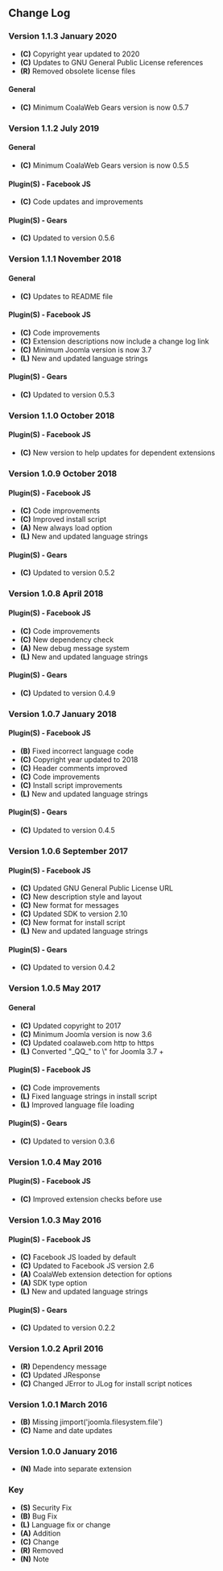 ## Change Log

### Version 1.1.3 January 2020
- **(C)** Copyright year updated to 2020
- **(C)** Updates to GNU General Public License references
- **(R)** Removed obsolete license files

#### General
- **(C)** Minimum CoalaWeb Gears version is now 0.5.7

### Version 1.1.2 July 2019

#### General
- **(C)** Minimum CoalaWeb Gears version is now 0.5.5

#### Plugin(S) - Facebook JS
- **(C)** Code updates and improvements

#### Plugin(S) - Gears
- **(C)** Updated to version 0.5.6

### Version 1.1.1 November 2018

#### General
- **(C)** Updates to README file

#### Plugin(S) - Facebook JS
- **(C)** Code improvements
- **(C)** Extension descriptions now include a change log link
- **(C)** Minimum Joomla version is now 3.7
- **(L)** New and updated language strings

#### Plugin(S) - Gears
- **(C)** Updated to version 0.5.3

### Version 1.1.0 October 2018

#### Plugin(S) - Facebook JS
- **(C)** New version to help updates for dependent extensions

### Version 1.0.9 October 2018

#### Plugin(S) - Facebook JS
- **(C)** Code improvements
- **(C)** Improved install script
- **(A)** New always load option
- **(L)** New and updated language strings

#### Plugin(S) - Gears
- **(C)** Updated to version 0.5.2

### Version 1.0.8 April 2018

#### Plugin(S) - Facebook JS
- **(C)** Code improvements
- **(C)** New dependency check
- **(A)** New debug message system
- **(L)** New and updated language strings

#### Plugin(S) - Gears
- **(C)** Updated to version 0.4.9

### Version 1.0.7 January 2018

#### Plugin(S) - Facebook JS
- **(B)** Fixed incorrect language code
- **(C)** Copyright year updated to 2018
- **(C)** Header comments improved
- **(C)** Code improvements
- **(C)** Install script improvements
- **(L)** New and updated language strings

#### Plugin(S) - Gears
- **(C)** Updated to version 0.4.5

### Version 1.0.6 September 2017

#### Plugin(S) - Facebook JS
- **(C)** Updated GNU General Public License URL
- **(C)** New description style and layout
- **(C)** New format for messages
- **(C)** Updated SDK to version 2.10
- **(C)** New format for install script
- **(L)** New and updated language strings

#### Plugin(S) - Gears
- **(C)** Updated to version 0.4.2

### Version 1.0.5 May 2017

#### General
- **(C)** Updated copyright to 2017
- **(C)** Minimum Joomla version is now 3.6
- **(C)** Updated coalaweb.com http to https
- **(L)** Converted "\_QQ_" to \\" for Joomla 3.7 +

#### Plugin(S) - Facebook JS
- **(C)** Code improvements
- **(L)** Fixed language strings in install script
- **(L)** Improved language file loading

#### Plugin(S) - Gears
- **(C)** Updated to version 0.3.6

### Version 1.0.4 May 2016

#### Plugin(S) - Facebook JS
- **(C)** Improved extension checks before use

### Version 1.0.3 May 2016

#### Plugin(S) - Facebook JS
- **(C)** Facebook JS loaded by default
- **(C)** Updated to Facebook JS version 2.6
- **(A)** CoalaWeb extension detection for options
- **(A)** SDK type option
- **(L)** New and updated language strings

#### Plugin(S) - Gears
- **(C)** Updated to version 0.2.2

### Version 1.0.2 April 2016
- **(R)** Dependency message
- **(C)** Updated JResponse
- **(C)** Changed JError to JLog for install script notices

### Version 1.0.1 March 2016
- **(B)** Missing jimport('joomla.filesystem.file')
- **(C)** Name and date updates

### Version 1.0.0 January 2016
- **(N)** Made into separate extension

### Key
- **(S)** Security Fix
- **(B)** Bug Fix
- **(L)** Language fix or change
- **(A)** Addition
- **(C)** Change
- **(R)** Removed
- **(N)** Note
